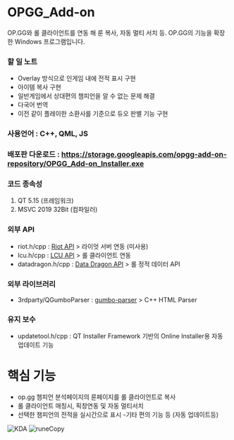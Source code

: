 # OPGG_Add-on
OP.GG와 롤 클라이언트를 연동 해 룬 복사, 자동 멀티 서치 등. OP.GG의 기능을 확장 한 Windows 프로그램입니다.


### 할 일 노트
  - Overlay 방식으로 인게임 내에 전적 표시 구현
  - 아이템 복사 구현
  - 일반게임에서 상대편의 챔피언을 알 수 없는 문제 해결
  - 다국어 번역
  - 이전 같이 플레이한 소환사를 기준으로 듀오 판별 기능 구현

### 사용언어 : C++, QML, JS 

### 배포판 다운로드 : https://storage.googleapis.com/opgg-add-on-repository/OPGG_Add-on_Installer.exe

### 코드 종속성
1. QT 5.15 (프레임워크)
2. MSVC 2019 32Bit (컴파일러)

### 외부 API
- riot.h/cpp : [Riot API](https://developer.riotgames.com/apis) > 라이엇 서버 연동 (미사용)
- lcu.h/cpp : [LCU API](https://riot-api-libraries.readthedocs.io/en/latest/lcu.html) > 롤 클라이언트 연동
- datadragon.h/cpp : [Data Dragon API](https://developer.riotgames.com/docs/lol#data-dragon) > 롤 정적 데이터 API

### 외부 라이브러리
- 3rdparty/QGumboParser : [gumbo-parser](https://github.com/google/gumbo-parser) > C++ HTML Parser

### 유지 보수
- updatetool.h/cpp : QT Installer Framework 기반의 Online Installer용 자동 업데이트 기능

# 핵심 기능
- op.gg 챔피언 분석페이지의 룬페이지를 롤 클라이언트로 복사
- 롤 클라이언트 매칭시, 픽창연동 및 자동 멀티서치
- 선택한 챔피언의 전적을 실시간으로 표시
-기타 편의 기능 등 (자동 업데이트등)

![KDA](https://user-images.githubusercontent.com/45027993/83393479-d01aee00-a431-11ea-95dc-491e62b075ae.JPG)
![runeCopy](https://user-images.githubusercontent.com/45027993/82983614-62cf1d80-a02b-11ea-94b4-d085744aab8c.png)
